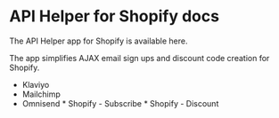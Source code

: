 # API Helper for Shopify docs

The API Helper app for Shopify is available here.

The app simplifies AJAX email sign ups and discount code creation for Shopify.

* Klaviyo
* Mailchimp
* Omnisend
* Shopify - Subscribe
* Shopify - Discount
